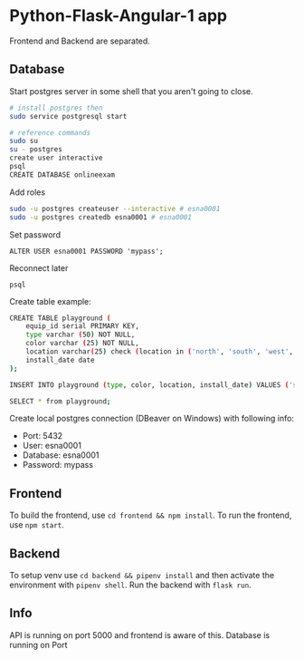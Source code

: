 # Python-Flask-Angular-1 app

Frontend and Backend are separated.

## Database

Start postgres server in some shell that you aren't going to close.

```bash
# install postgres then
sudo service postgresql start

# reference commands
sudo su
su - postgres
create user interactive
psql
CREATE DATABASE onlineexam
```

Add roles

```bash
sudo -u postgres createuser --interactive # esna0001
sudo -u postgres createdb esna0001 # esna0001
```

Set password

```
ALTER USER esna0001 PASSWORD 'mypass';
```

Reconnect later

```
psql
```

Create table example:

```bash
CREATE TABLE playground (
    equip_id serial PRIMARY KEY,
    type varchar (50) NOT NULL,
    color varchar (25) NOT NULL,
    location varchar(25) check (location in ('north', 'south', 'west', 'east', 'northeast', 'southeast', 'southwest', 'northwest')),
    install_date date
);

INSERT INTO playground (type, color, location, install_date) VALUES ('slide', 'blue', 'south', '2017-04-28');

SELECT * from playground;
```

Create local postgres connection (DBeaver on Windows) with following info:

* Port: 5432
* User: esna0001
* Database: esna0001
* Password: mypass

## Frontend

To build the frontend, use ``cd frontend && npm install``.
To run the frontend, use ``npm start``.

## Backend

To setup venv use ``cd backend && pipenv install`` and then activate the environment with ``pipenv shell``.
Run the backend with ``flask run``.

## Info

API is running on port 5000 and frontend is aware of this.
Database is running on Port 

